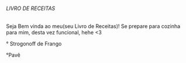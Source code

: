 ######  

###### LIVRO DE RECEITAS



Seja Bem vinda ao meu(seu Livro de Receitas)!
Se prepare para cozinha para mim, desta vez funcional, hehe <3

° Strogonoff de Frango

°Pavê
